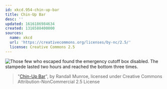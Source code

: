 ```yaml
---
id: xkcd.954-chin-up-bar
title: Chin-Up Bar
desc: ''
updated: 1616186984634
created: 1316588400000
sources:
  name: xkcd
  url: 'https://creativecommons.org/licenses/by-nc/2.5/'
  license: Creative Commons 2.5
---
```

![Those few who escaped found the emergency cutoff box disabled. The stampede lasted two hours and reached the bottom three times.](https://imgs.xkcd.com/comics/chin_up_bar.png)
> "[Chin-Up Bar](https://xkcd.com/954/)", by Randall Munroe, licensed under Creative Commons Attribution-NonCommercial 2.5 License
